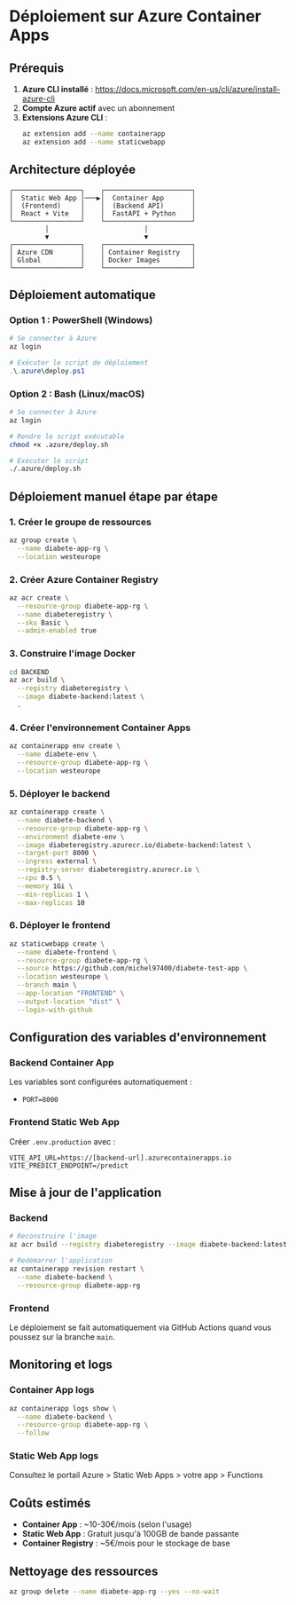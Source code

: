 # Déploiement sur Azure Container Apps

## Prérequis

1. **Azure CLI installé** : https://docs.microsoft.com/en-us/cli/azure/install-azure-cli
2. **Compte Azure actif** avec un abonnement
3. **Extensions Azure CLI** :
   ```bash
   az extension add --name containerapp
   az extension add --name staticwebapp
   ```

## Architecture déployée

```
┌─────────────────┐    ┌──────────────────────┐
│  Static Web App │───▶│  Container App       │
│  (Frontend)     │    │  (Backend API)       │
│  React + Vite   │    │  FastAPI + Python    │
└─────────────────┘    └──────────────────────┘
         │                        │
         ▼                        ▼
┌─────────────────┐    ┌──────────────────────┐
│ Azure CDN       │    │ Container Registry   │
│ Global          │    │ Docker Images        │
└─────────────────┘    └──────────────────────┘
```

## Déploiement automatique

### Option 1 : PowerShell (Windows)
```powershell
# Se connecter à Azure
az login

# Exécuter le script de déploiement
.\.azure\deploy.ps1
```

### Option 2 : Bash (Linux/macOS)
```bash
# Se connecter à Azure
az login

# Rendre le script exécutable
chmod +x .azure/deploy.sh

# Exécuter le script
./.azure/deploy.sh
```

## Déploiement manuel étape par étape

### 1. Créer le groupe de ressources
```bash
az group create \
  --name diabete-app-rg \
  --location westeurope
```

### 2. Créer Azure Container Registry
```bash
az acr create \
  --resource-group diabete-app-rg \
  --name diabeteregistry \
  --sku Basic \
  --admin-enabled true
```

### 3. Construire l'image Docker
```bash
cd BACKEND
az acr build \
  --registry diabeteregistry \
  --image diabete-backend:latest \
  .
```

### 4. Créer l'environnement Container Apps
```bash
az containerapp env create \
  --name diabete-env \
  --resource-group diabete-app-rg \
  --location westeurope
```

### 5. Déployer le backend
```bash
az containerapp create \
  --name diabete-backend \
  --resource-group diabete-app-rg \
  --environment diabete-env \
  --image diabeteregistry.azurecr.io/diabete-backend:latest \
  --target-port 8000 \
  --ingress external \
  --registry-server diabeteregistry.azurecr.io \
  --cpu 0.5 \
  --memory 1Gi \
  --min-replicas 1 \
  --max-replicas 10
```

### 6. Déployer le frontend
```bash
az staticwebapp create \
  --name diabete-frontend \
  --resource-group diabete-app-rg \
  --source https://github.com/michel97400/diabete-test-app \
  --location westeurope \
  --branch main \
  --app-location "FRONTEND" \
  --output-location "dist" \
  --login-with-github
```

## Configuration des variables d'environnement

### Backend Container App
Les variables sont configurées automatiquement :
- `PORT=8000`

### Frontend Static Web App
Créer `.env.production` avec :
```
VITE_API_URL=https://[backend-url].azurecontainerapps.io
VITE_PREDICT_ENDPOINT=/predict
```

## Mise à jour de l'application

### Backend
```bash
# Reconstruire l'image
az acr build --registry diabeteregistry --image diabete-backend:latest ./BACKEND

# Redémarrer l'application
az containerapp revision restart \
  --name diabete-backend \
  --resource-group diabete-app-rg
```

### Frontend
Le déploiement se fait automatiquement via GitHub Actions quand vous poussez sur la branche `main`.

## Monitoring et logs

### Container App logs
```bash
az containerapp logs show \
  --name diabete-backend \
  --resource-group diabete-app-rg \
  --follow
```

### Static Web App logs
Consultez le portail Azure > Static Web Apps > votre app > Functions

## Coûts estimés

- **Container App** : ~10-30€/mois (selon l'usage)
- **Static Web App** : Gratuit jusqu'à 100GB de bande passante
- **Container Registry** : ~5€/mois pour le stockage de base

## Nettoyage des ressources

```bash
az group delete --name diabete-app-rg --yes --no-wait
```